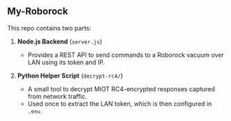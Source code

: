 ## My-Roborock

This repo contains two parts:

1. **Node.js Backend** (`server.js`)  
   - Provides a REST API to send commands to a Roborock vacuum over LAN using its token and IP.  

2. **Python Helper Script** (`decrypt-rc4/`)  
    - A small tool to decrypt MiOT RC4-encrypted responses captured from network traffic.  
    - Used once to extract the LAN token, which is then configured in `.env`.

